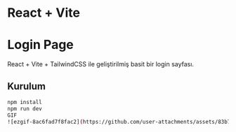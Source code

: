 # React + Vite

# Login Page

React + Vite + TailwindCSS ile geliştirilmiş basit bir login sayfası.  

## Kurulum
```bash
npm install
npm run dev
GIF
![ezgif-8ac6fad7f8fac2](https://github.com/user-attachments/assets/83b7bebf-8736-48a8-bce1-8f018569560b)
